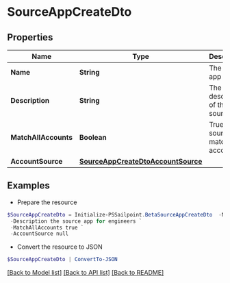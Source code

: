 # SourceAppCreateDto
## Properties

Name | Type | Description | Notes
------------ | ------------- | ------------- | -------------
**Name** | **String** | The source app name | 
**Description** | **String** | The description of the source app | 
**MatchAllAccounts** | **Boolean** | True if the source app match all accounts | [optional] [default to $false]
**AccountSource** | [**SourceAppCreateDtoAccountSource**](SourceAppCreateDtoAccountSource.md) |  | 

## Examples

- Prepare the resource
```powershell
$SourceAppCreateDto = Initialize-PSSailpoint.BetaSourceAppCreateDto  -Name my app `
 -Description the source app for engineers `
 -MatchAllAccounts true `
 -AccountSource null
```

- Convert the resource to JSON
```powershell
$SourceAppCreateDto | ConvertTo-JSON
```

[[Back to Model list]](../README.md#documentation-for-models) [[Back to API list]](../README.md#documentation-for-api-endpoints) [[Back to README]](../README.md)

